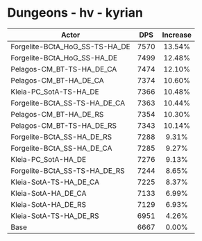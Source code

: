 # Dungeons - hv - kyrian
| Actor | DPS | Increase |
|---|:---:|:---:|
|Forgelite-BCtA_HoG_SS-TS-HA_DE|7570|13.54%|
|Forgelite-BCtA_HoG_SS-HA_DE|7499|12.48%|
|Pelagos-CM_BT-TS-HA_DE_CA|7474|12.10%|
|Pelagos-CM_BT-HA_DE_CA|7374|10.60%|
|Kleia-PC_SotA-TS-HA_DE|7366|10.48%|
|Forgelite-BCtA_SS-TS-HA_DE_CA|7363|10.44%|
|Pelagos-CM_BT-HA_DE_RS|7354|10.30%|
|Pelagos-CM_BT-TS-HA_DE_RS|7343|10.14%|
|Forgelite-BCtA_SS-HA_DE_RS|7288|9.31%|
|Forgelite-BCtA_SS-HA_DE_CA|7285|9.27%|
|Kleia-PC_SotA-HA_DE|7276|9.13%|
|Forgelite-BCtA_SS-TS-HA_DE_RS|7244|8.65%|
|Kleia-SotA-TS-HA_DE_CA|7225|8.37%|
|Kleia-SotA-HA_DE_CA|7133|6.99%|
|Kleia-SotA-HA_DE_RS|7129|6.93%|
|Kleia-SotA-TS-HA_DE_RS|6951|4.26%|
|Base|6667|0.00%|
